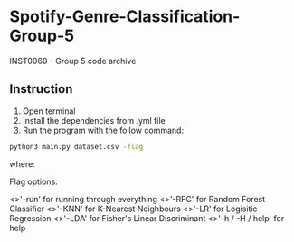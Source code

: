# Spotify-Genre-Classification-Group-5
INST0060 - Group 5 code archive

## Instruction
1. Open terminal
2. Install the dependencies from .yml file
3. Run the program with the follow command:

```bash
python3 main.py dataset.csv -flag 
```
where: 

Flag options: 

<>'-run' for running through everything 
<>'-RFC' for Random Forest Classifier 
<>'-KNN' for K-Nearest Neighbours
<>'-LR' for Logisitic Regression
<>'-LDA' for Fisher's Linear Discriminant
<>'-h / -H / help' for help
